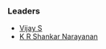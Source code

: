 ### Leaders

* [Vijay S](mailto:vijay.s@owasp.org)
* [K R Shankar Narayanan](mailto:kr.narayanan@owasp.org)

